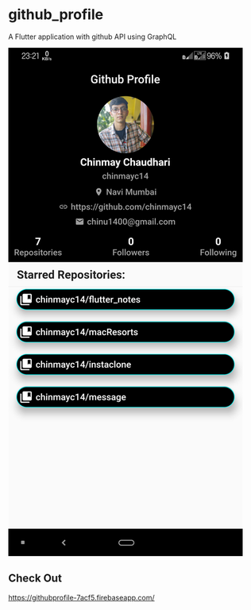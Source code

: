 # github_profile

A Flutter application with github API using GraphQL

![](ss.png)

## Check Out

https://githubprofile-7acf5.firebaseapp.com/
